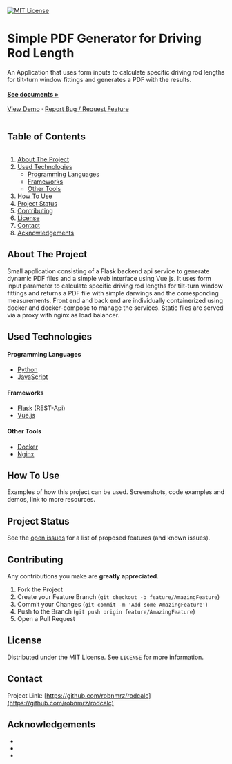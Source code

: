 <!-- [![Forks][forks-shield]][forks-url]
[![Issues][issues-shield]][issues-url] 
[![LinkedIn][linkedin-shield]][linkedin-url] -->
[![MIT License][license-shield]][license-url]

<!-- Title Section -->
<p align="left">
  <h1 align="left">Simple PDF Generator for Driving Rod Length</h1>
  <p align="left">
    An Application that uses form inputs to calculate specific driving rod lengths for tilt-turn window fittings and generates a PDF with the results.
    <br />
    <br />
    <a href="https://github.com/robnmrz/rodcalc"><strong>See documents »</strong></a>
    <br />
    <br />
    <a href="https://github.com/robnmrz/rodcalc">View Demo</a>
    ·
    <a href="https://github.com/robnmrz/rodcalc/issues">Report Bug / Request Feature</a>
  </p>
</p>



<!-- Overview Of Contents -->
<summary><h2 style="display: inline-block">Table of Contents</h2></summary>
<ol>
  <li><a href="#about-the-project">About The Project</a></li>
  <li><a href="#used-technologies">Used Technologies</a>
    <ul>
      <li><a href="#programming-languages">Programming Languages</a></li>
      <li><a href="#frameworks">Frameworks</a></li>
      <li><a href="#other-tools">Other Tools</a></li>
    </ul>
  </li>
  <li><a href="#how-to-use">How To Use</a></li>
  <li><a href="#project-status">Project Status</a></li>
  <li><a href="#contributing">Contributing</a></li>
  <li><a href="#license">License</a></li>
  <li><a href="#contact">Contact</a></li>
  <li><a href="#acknowledgements">Acknowledgements</a></li>
</ol>



<!-- About Project -->
## About The Project

<!-- [![Product Name Screen Shot][product-screenshot]](https://example.com) -->
Small application consisting of a Flask backend api service to generate dynamic PDF files and a simple web interface using Vue.js. It uses form input parameter to calculate specific driving rod lengths for tilt-turn window fittings and returns a PDF file with simple darwings and the corresponding measurements. Front end and back end are individually containerized using docker and docker-compose to manage the services. Static files are served via a proxy with nginx as load balancer.

## Used Technologies

#### Programming Languages
* [Python](https://www.python.org/)
* [JavaScript](https://developer.mozilla.org/de/docs/Web/JavaScript)

#### Frameworks
* [Flask](https://flask.palletsprojects.com/en/1.1.x/) (REST-Api)
* [Vue.js](https://vuejs.org/)

#### Other Tools
* [Docker](https://www.docker.com/)
* [Nginx](https://www.nginx.com/)

<!-- How to Use Section -->
## How To Use

Examples of how this project can be used. 
Screenshots, code examples and demos, link to more resources.

<!-- _For more examples, please refer to the [Documentation](https://example.com)_ -->

<!-- ROADMAP -->
## Project Status

See the [open issues](https://github.com/robnmrz/rodcalc/issues) for a list of proposed features (and known issues).

<!-- CONTRIBUTING -->
## Contributing

<!-- Contributions are what make the open source community such an amazing place to be learn, inspire, and create.  -->
Any contributions you make are **greatly appreciated**.

1. Fork the Project
2. Create your Feature Branch (`git checkout -b feature/AmazingFeature`)
3. Commit your Changes (`git commit -m 'Add some AmazingFeature'`)
4. Push to the Branch (`git push origin feature/AmazingFeature`)
5. Open a Pull Request

<!-- LICENSE -->
## License

Distributed under the MIT License. See `LICENSE` for more information.


<!-- CONTACT -->
## Contact

Project Link: [https://github.com/robnmrz/rodcalc](https://github.com/robnmrz/rodcalc)

<!-- Acknowledgement -->
## Acknowledgements

* []()
* []()
* []()

<!-- Markdown links and shields -->
[forks-shield]: https://img.shields.io/github/forks/robnmrz/rodcalc?label=Forks&style=flat-square
[forks-url]: https://github.com/robnmrz/repo/network/members
[issues-shield]: https://img.shields.io/github/issues/robnmrz/rodcalc?color=yellow&style=flat-square
[issues-url]: https://github.com/robnmrz/repo/issues
[license-shield]: https://img.shields.io/github/license/robnmrz/rodcalc?color=green&style=flat-square
[license-url]: https://github.com/robnmrz/rodcalc/blob/main/LICENSE.txt
[linkedin-shield]: https://img.shields.io/badge/-LinkedIn-black.svg?style=flat-square&logo=linkedin&colorB=555
[linkedin-url]: https://www.linkedin.com/in/robin-merz-01b222186/
[project-url]: https://github.com/robnmrz/rodcalc
